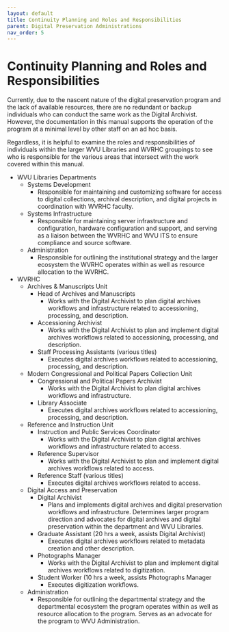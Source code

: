 ```yaml
---
layout: default
title: Continuity Planning and Roles and Responsibilities
parent: Digital Preservation Administrations
nav_order: 5
---
```


# Continuity Planning and Roles and Responsibilities

Currently, due to the nascent nature of the digital preservation program and the lack of available resources, there are no redundant or backup individuals who can conduct the same work as the Digital Archivist. However, the documentation in this manual supports the operation of the program at a minimal level by other staff on an ad hoc basis.  

Regardless, it is helpful to examine the roles and responsibilities of individuals within the larger WVU Libraries and WVRHC groupings to see who is responsible for the various areas that intersect with the work covered within this manual.  

- WVU Libraries Departments 
    - Systems Development 
        - Responsible for maintaining and customizing software for access to digital collections, archival description, and digital projects in coordination with WVRHC faculty.
    - Systems Infrastructure 
        - Responsible for maintaining server infrastructure and configuration, hardware configuration and support, and serving as a liaison between the WVRHC and WVU ITS to ensure compliance and source software.
    - Administration 
        - Responsible for outlining the institutional strategy and the larger ecosystem the WVRHC operates within as well as resource allocation to the WVRHC. 
- WVRHC 
    - Archives & Manuscripts Unit 
        - Head of Archives and Manuscripts 
            - Works with the Digital Archivist to plan digital archives workflows and infrastructure related to accessioning, processing, and description. 
        - Accessioning Archivist 
            - Works with the Digital Archivist to plan and implement digital archives workflows related to accessioning, processing, and description. 
        - Staff Processing Assistants (various titles) 
            - Executes digital archives workflows related to accessioning, processing, and description.  
    - Modern Congressional and Political Papers Collection Unit 
        - Congressional and Political Papers Archivist 
            - Works with the Digital Archivist to plan digital archives workflows and infrastructure. 
        - Library Associate 
            - Executes digital archives workflows related to accessioning, processing, and description. 
    - Reference and Instruction Unit 
        - Instruction and Public Services Coordinator 
            - Works with the Digital Archivist to plan digital archives workflows and infrastructure related to access. 
        - Reference Supervisor 
            - Works with the Digital Archivist to plan and implement digital archives workflows related to access. 
        - Reference Staff (various titles) 
            - Executes digital archives workflows related to access. 
    - Digital Access and Preservation 
        - Digital Archivist 
            - Plans and implements digital archives and digital preservation workflows and infrastructure. Determines larger program direction and advocates for digital archives and digital preservation within the department and WVU Libraries.   
        - Graduate Assistant (20 hrs a week, assists Digital Archivist) 
            - Executes digital archives workflows related to metadata creation and other description. 
        - Photographs Manager 
            - Works with the Digital Archivist to plan and implement digital archives workflows related to digitization. 
        - Student Worker (10 hrs a week, assists Photographs Manager 
            - Executes digitization workflows. 
    - Administration 
        - Responsible for outlining the departmental strategy and the departmental ecosystem the program operates within as well as resource allocation to the program. Serves as an advocate for the program to WVU Administration.  